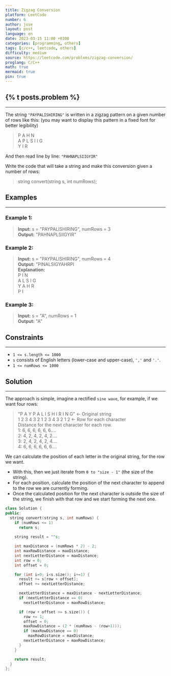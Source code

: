 ```yaml
---
title: Zigzag Conversion
platform: LeetCode
number: 6
author: jose
layout: post
language: en
date: 2023-03-15 11:00 +0300
categories: [programming, others]
tags: [c/c++, leetcode, others]
difficulty: medium
source: https://leetcode.com/problems/zigzag-conversion/
proglang: C/C++
math: true
mermaid: true
pin: true
---
```

## {% t posts.problem %}
---
The string `"PAYPALISHIRING"` is written in a zigzag pattern on a given number of rows like this: (you may want to display this pattern in a fixed font for better legibility)  

> P   A   H   N  
> A P L S I I G  
> Y   I   R  

And then read line by line: `"PAHNAPLSIIGYIR"`  

Write the code that will take a string and make this conversion given a number of rows:  

> string convert(string s, int numRows);


## Examples
---
### **Example 1:**  
>**Input:** s = "PAYPALISHIRING", numRows = 3  
>**Output:** "PAHNAPLSIIGYIR"  
  
### **Example 2:**  
>**Input:** s = "PAYPALISHIRING", numRows = 4  
>**Output:** "PINALSIGYAHRPI  
>**Explanation:**  
>P     I    N  
>A   L S  I G  
>Y A   H R  
>P     I  

### **Example 3:**  
>**Input:** s = "A", numRows = 1  
>**Output:** "A"  

## Constraints
---
- `1 <= s.length <= 1000`
- `s` consists of English letters (lower-case and upper-case), `','` and `'.'`.
- `1 <= numRows <= 1000`

## Solution
---
The approach is simple, imagine a rectified `sine wave`, for example, if we want four rows:  
> "P A Y P A L I S H I R I N G"  <- Original string  
>  1 2 3 4 3 2 1 2 3 4 3 2 1 2   <- Row for each character  
> Distance for the next character for each row.  
>  1: 6, 6, 6, 6, 6, 6....  
>  2: 4, 2, 4, 2, 4, 2....  
>  3: 2, 4, 2, 4, 2, 4....  
>  4: 6, 6, 6, 6, 6, 6....  

We can calculate the position of each letter in the original string, for the row we want.  
 - With this, then we just iterate from `0 to "size - 1"` (the size of the string).  
 - For each position, calculate the position of the next character to append to the row we are currently forming.
 - Once the calculated position for the next character is outside the size of the string, we finish with that row and we start forming the next one.

```c++
class Solution {
public:
  string convert(string s, int numRows) {
    if (numRows <= 1)
      return s;
      
    string result = ""s;

    int maxDistance = (numRows * 2) - 2;
    int maxRowDistance = maxDistance;
    int nextLetterDistance = maxDistance;
    int row = 0;
    int offset = 0;

    for (int i=0; i<s.size(); i+=1) {
      result += s[row + offset];
      offset += nextLetterDistance;

      nextLetterDistance = maxDistance - nextLetterDistance;
      if (nextLetterDistance == 0)
        nextLetterDistance = maxRowDistance;

      if (row + offset >= s.size()) {
        row += 1;
        offset = 0;
        maxRowDistance = (2 * (numRows - (row+1)));
        if (maxRowDistance == 0)
          maxRowDistance = maxDistance;
        nextLetterDistance = maxRowDistance;
      }
    }

    return result;
  }
};
```
